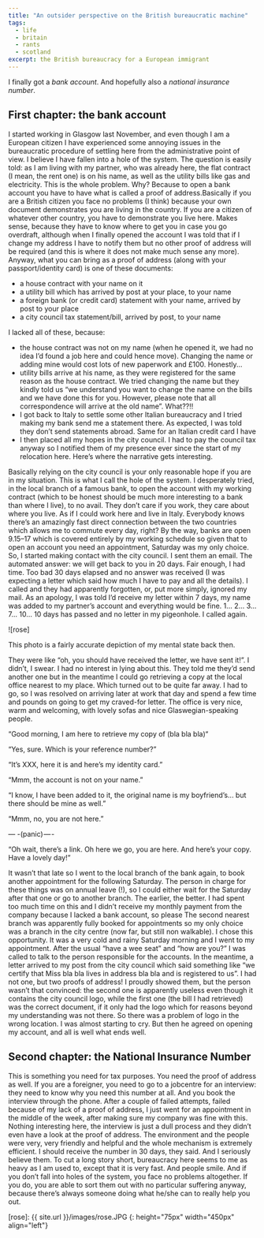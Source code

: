 ```yaml
---
title: "An outsider perspective on the British bureaucratic machine"
tags:
  - life
  - britain
  - rants
  - scotland
excerpt: the British bureaucracy for a European immigrant
---
```


I finally got a *bank account*. And hopefully also a *national insurance number*.

## First chapter: the bank account 

I started working in Glasgow last November, and even though I am a European citizen I have experienced some annoying issues in the bureaucratic procedure of settling here from the administrative point of view. I believe I have fallen into a hole of the system. The question is easily told: as I am living with my partner, who was already here, the flat contract (I mean, the rent one) is on his name, as well as the utility bills like gas and electricity. This is the whole problem. Why? Because to open a bank account you have to have what is called a proof of address.Basically if you are a British citizen you face no problems (I think) because your own document demonstrates you are living in the country. If you are a citizen of whatever other country, you have to demonstrate you live here. Makes sense, because they have to know where to get you in case you go overdraft, although when I finally opened the account I was told that if I change my address I have to notify them but no other proof of address will be required (and this is where it does not make much sense any more). Anyway, what you can bring as a proof of address (along with your passport/identity card) is one of these documents:

* a house contract with your name on it
* a utility bill which has arrived by post at your place, to your name
* a foreign bank (or credit card) statement with your name, arrived by post to your place
* a city council tax statement/bill, arrived by post, to your name

I lacked all of these, because:

* the house contract was not on my name (when he opened it, we had no idea I’d found a job here and could hence move). Changing the name or adding mine would cost lots of new paperwork and £100. Honestly...
* utility bills arrive at his name, as they were registered for the same reason as the house contract. We tried changing the name but they kindly told us “we understand you want to change the name on the bills and we have done this for you. However, please note that all correspondence will arrive at the old name”. What??!!
* I got back to Italy to settle some other Italian bureaucracy and I tried making my bank send me a statement there. As expected, I was told they don’t send statements abroad. Same for an Italian credit card I have
* I then placed all my hopes in the city council. I had to pay the council tax anyway so I notified them of my presence ever since the start of my relocation here. Here’s where the narrative gets interesting.

Basically relying on the city council is your only reasonable hope if you are in my situation. This is what I call the hole of the system. I desperately tried, in the local branch of a famous bank, to open the account with my working contract (which to be honest should be much more interesting to a bank than where I live), to no avail. They don’t care if you work, they care about where you live. As if I could work here and live in Italy. Everybody knows there’s an amazingly fast direct connection between the two countries which allows me to commute every day, right?
By the way, banks are open 9.15–17 which is covered entirely by my working schedule so given that to open an account you need an appointment, Saturday was my only choice.
So, I started making contact with the city council. I sent them an email. The automated answer: we will get back to you in 20 days. Fair enough, I had time. Too bad 30 days elapsed and no answer was received (I was expecting a letter which said how much I have to pay and all the details). I called and they had apparently forgotten, or, put more simply, ignored my mail. As an apology, I was told I’d receive my letter within 7 days, my name was added to my partner’s account and everything would be fine. 1... 2... 3... 7... 10... 10 days has passed and no letter in my pigeonhole. I called again.

![rose]

This photo is a fairly accurate depiction of my mental state back then. 

They were like “oh, you should have received the letter, we have sent it!”. I didn’t, I swear. I had no interest in lying about this. They told me they’d send another one but in the meantime I could go retrieving a copy at the local office nearest to my place. Which turned out to be quite far away. I had to go, so I was resolved on arriving later at work that day and spend a few time and pounds on going to get my craved-for letter. The office is very nice, warm and welcoming, with lovely sofas and nice Glaswegian-speaking people. 

“Good morning, I am here to retrieve my copy of (bla bla bla)“

“Yes, sure. Which is your reference number?”

“It’s XXX, here it is and here’s my identity card.”

“Mmm, the account is not on your name.”

“I know, I have been added to it, the original name is my boyfriend’s... but there should be mine as well.”

“Mmm, no, you are not here.”

— -(panic) — -

“Oh wait, there’s a link. Oh here we go, you are here. And here’s your copy. Have a lovely day!”

It wasn’t that late so I went to the local branch of the bank again, to book another appointment for the following Saturday. The person in charge for these things was on annual leave (!), so I could either wait for the Saturday after that one or go to another branch. The earlier, the better. I had spent too much time on this and I didn’t receive my monthly payment from the company because I lacked a bank account, so please The second nearest branch was apparently fully booked for appointments so my only choice was a branch in the city centre (now far, but still non walkable). I chose this opportunity. It was a very cold and rainy Saturday morning and I went to my appointment. After the usual “have a wee seat” and “how are you?” I was called to talk to the person responsible for the accounts. In the meantime, a letter arrived to my post from the city council which said something like “we certify that Miss bla bla lives in address bla bla and is registered to us”. I had not one, but two proofs of address! I proudly showed them, but the person wasn’t that convinced: the second one is apparently useless even though it contains the city council logo, while the first one (the bill I had retrieved) was the correct document, if it only had the logo which for reasons beyond my understanding was not there. So there was a problem of logo in the wrong location. I was almost starting to cry. But then he agreed on opening my account, and all is well what ends well. 

## Second chapter: the National Insurance Number 

This is something you need for tax purposes. You need the proof of address as well. If you are a foreigner, you need to go to a jobcentre for an interview: they need to know why you need this number at all. And you book the interview through the phone. After a couple of failed attempts, failed because of my lack of a proof of address, I just went for an appointment in the middle of the week, after making sure my company was fine with this. Nothing interesting here, the interview is just a dull process and they didn’t even have a look at the proof of address. The environment and the people were very, very friendly and helpful and the whole mechanism is extremely efficient. I should receive the number in 30 days, they said. And I seriously believe them. To cut a long story short, bureaucracy here seems to me as heavy as I am used to, except that it is very fast. And people smile. And if you don’t fall into holes of the system, you face no problems altogether. If you do, you are able to sort them out with no particular suffering anyway, because there’s always someone doing what he/she can to really help you out.

[rose]: {{ site.url }}/images/rose.JPG
{: height="75px" width="450px" align="left"}
